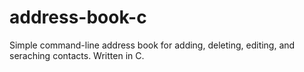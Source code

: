 # address-book-c

Simple command-line address book for adding, deleting, editing, and seraching contacts. Written in C.
